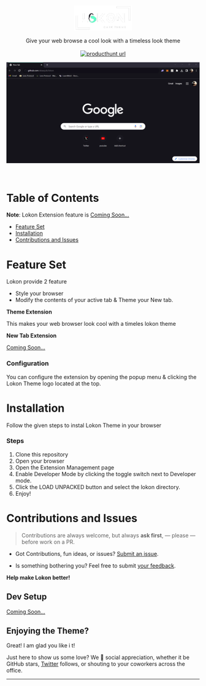 <p align="center">
  <img src="https://github.com/aliaaquib/assets/blob/main/images/lokon-theme/lokon-dark-logo.png?raw=true" alt="Lokon Theme" width="30%" />
</p>

<!-- <p align="center">Give your web browse a cool look with a timeless dark theme.</p> -->

<p align="center"> 
Give your web browse a cool look with a timeless look theme
  <br><br>
  <!-- ProductHunt -->
  <a href="https://www.producthunt.com/posts/aura-theme">
    <img alt="producthunt url" src="https://img.shields.io/badge/vote%20on-producthunt-1C1E26?style=for-the-badge&labelColor=1C1E26&color=61ffca">
  </a>
</p>

<p align="center">
  <img alt="preview" src="https://github.com/aliaaquib/assets/blob/main/images/lokon-theme/chrome-preview.png?raw=true" >
</p>

<br/>

# Table of Contents

**Note**: Lokon Extension feature is [Coming Soon...](#)

- [Feature Set](#feature-set)
- [Installation](#installation)
  <!-- - [Google Chrome](#google-chrome)
  - [Microsoft Edge](#microsoft-edge)
  - [Brave](#brave) -->
- [Contributions and Issues](#contributions-and-issues)

    
# Feature Set

Lokon provide 2 feature 
  - Style your browser
  - Modify the contents of your active tab & Theme your New tab.

**Theme Extension**

This makes your web browser look cool with a timeles lokon theme

**New Tab Extension**

[Coming Soon...](#)

<!-- This extension overrides your New Tab, and replaces it with a tab whose background has the official Doki Theme asset.
It also can inject styles into ever tab to theme the: Scroll Bar & Selection text, to match your selected theme. -->

### Configuration

You can configure the extension by opening the popup menu & clicking the Lokon Theme logo located at the top.

# Installation

Follow the given steps to instal Lokon Theme in your browser

<!-- We have to provide vide for better understanding -->

### Steps
1. Clone this repository
1. Open your browser
1. Open the Extension Management page
1. Enable Developer Mode by clicking the toggle switch next to Developer mode.
1. Click the LOAD UNPACKED button and select the lokon directory.
1. Enjoy!


# Contributions and Issues

> Contributions are always welcome, but always **ask first**, — please — before work on a PR.

- Got Contributions, fun ideas, or issues? [Submit an issue](https://github.com/aliaaquib/lokon/issues/new).  

- Is something bothering you? Feel free to submit [your feedback](https://github.com/aliaaquib/lokon/issues/new).

**Help make Lokon better!**

## Dev Setup
[Coming Soon...](#)

## Enjoying the Theme?
Great! I am glad you like i t!

Just here to show us some love? We 💛 social appreciation, whether it be GitHub stars, [Twitter](https://twitter.com/imaaquibali) follows, or shouting to your coworkers across the office.

---